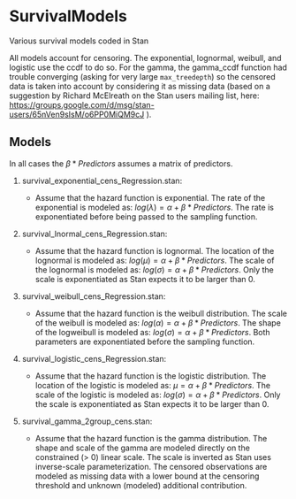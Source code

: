 # SurvivalModels
Various survival models coded in Stan

All models account for censoring. The exponential, lognormal, weibull, and logistic
use the ccdf to do so. For the gamma, the gamma_ccdf function had trouble converging
(asking for very large `max_treedepth`) so the censored data is taken into account
by considering it as missing data (based on a suggestion by Richard McElreath on 
the Stan users mailing list, here: https://groups.google.com/d/msg/stan-users/65nVen9sIsM/o6PP0MiQM9cJ ).

## Models

In all cases the $\beta * Predictors$ assumes a matrix of predictors. 

1.  survival_exponential_cens_Regression.stan:
    * Assume that the hazard function is exponential. The rate of the exponential is
  modeled as: $log(\lambda) = \alpha + \beta * Predictors$. The rate is exponentiated
  before being passed to the sampling function.
  
1.  survival_lnormal_cens_Regression.stan:
    * Assume that the hazard function is lognormal. The location of the lognormal is
  modeled as: $log(\mu) = \alpha + \beta * Predictors$. The scale of the lognormal is
  modeled as: $log(\sigma) = \alpha + \beta * Predictors$. Only the scale is
  exponentiated as Stan expects it to be larger than 0.
  
1.  survival_weibull_cens_Regression.stan:
    * Assume that the hazard function is the weibull distribution. The scale of the weibull is
  modeled as: $log(\alpha) = \alpha + \beta * Predictors$. The shape of the logweibull is
  modeled as: $log(\sigma) = \alpha + \beta * Predictors$. Both parameters are exponentiated
  before the sampling function.
  
1.  survival_logistic_cens_Regression.stan:
    * Assume that the hazard function is the logistic distribution. The location of the logistic is
  modeled as: $\mu = \alpha + \beta * Predictors$. The scale of the logistic is
  modeled as: $log(\sigma) = \alpha + \beta * Predictors$. Only the scale is
  exponentiated as Stan expects it to be larger than 0.
  
1.  survival_gamma_2group_cens.stan:
    * Assume that the hazard function is the gamma distribution. The shape and scale of the gamma
    are modeled directly on the constrained (> 0) linear scale. The scale is inverted
    as Stan uses inverse-scale parameterization. The censored observations are modeled as
	missing data with a lower bound at the censoring threshold and unknown (modeled) additional contribution.